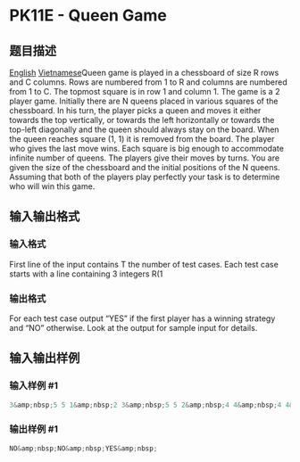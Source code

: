 # PK11E - Queen Game

## 题目描述

 [English](/problems/PK11E/en/) [Vietnamese](/problems/PK11E/vn/)Queen game is played in a chessboard of size R rows and C columns. Rows are numbered from 1 to R and columns are numbered from 1 to C. The topmost square is in row 1 and column 1. The game is a 2 player game. Initially there are N queens placed in various squares of the chessboard. In his turn, the player picks a queen and moves it either towards the top vertically, or towards the left horizontally or towards the top-left diagonally and the queen should always stay on the board. When the queen reaches square (1, 1) it is removed from the board. The player who gives the last move wins. Each square is big enough to accommodate infinite number of queens. The players give their moves by turns. You are given the size of the chessboard and the initial positions of the N queens. Assuming that both of the players play perfectly your task is to determine who will win this game.

## 输入输出格式

### 输入格式

First line of the input contains T the number of test cases. Each test case starts with a line containing 3 integers R(1

### 输出格式

For each test case output “YES” if the first player has a winning strategy and “NO” otherwise. Look at the output for sample input for details.

## 输入输出样例

### 输入样例 #1

```cpp
3&amp;nbsp;5 5 1&amp;nbsp;2 3&amp;nbsp;5 5 2&amp;nbsp;4 4&amp;nbsp;4 4&amp;nbsp;5 5 3&amp;nbsp;1 2&amp;nbsp;2 1&amp;nbsp;2 2&amp;nbsp;
```


### 输出样例 #1

```cpp
NO&amp;nbsp;NO&amp;nbsp;YES&amp;nbsp;
```


